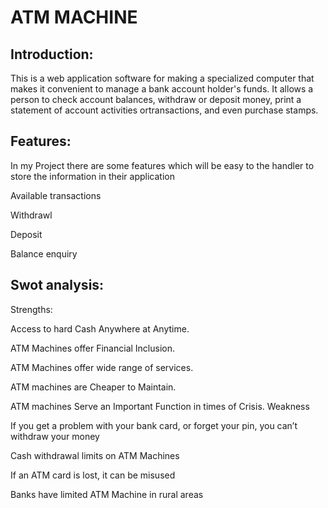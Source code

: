 # ATM MACHINE
## Introduction:
This is a web application software for making a specialized computer that makes it convenient to manage a bank account holder's funds. It allows a person to check account balances, withdraw or deposit money, print a statement of account activities ortransactions, and even purchase stamps.

## Features:
In my Project there are some features which will be easy to the handler to store the information in their application

Available transactions

Withdrawl

Deposit

Balance enquiry

## Swot analysis:
Strengths:

Access to hard Cash Anywhere at Anytime.

ATM Machines offer Financial Inclusion.

ATM Machines offer wide range of services.

ATM machines are Cheaper to Maintain.

ATM machines Serve an Important Function in times of Crisis.
Weakness

If you get a problem with your bank card, or forget your pin, you can’t withdraw your money

Cash withdrawal limits on ATM Machines

If an ATM card is lost, it can be misused

Banks have limited ATM Machine in rural areas


